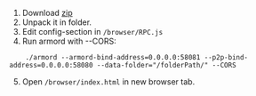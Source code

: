 1. Download [zip](https://github.com/Armor-Network/armor-explorer/archive/browser.zip)2. Unpack it in folder.3. Edit config-section in `/browser/RPC.js`4. Run armord with --CORS:```	./armord --armord-bind-address=0.0.0.0:58081 --p2p-bind-address=0.0.0.0:58080 --data-folder="/folderPath/" --CORS```5. Open `/browser/index.html` in new browser tab.